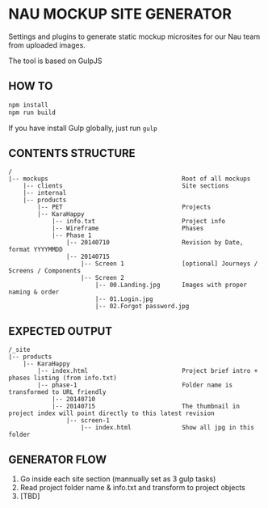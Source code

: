 NAU MOCKUP SITE GENERATOR
=========================

Settings and plugins to generate static mockup microsites for our Nau team from uploaded images.

The tool is based on GulpJS


HOW TO
------

```bash
npm install
npm run build
```

If you have install Gulp globally, just run `gulp`

CONTENTS STRUCTURE
------------------

    /
    |-- mockups                                     Root of all mockups
        |-- clients                                 Site sections
        |-- internal    
        |-- products
            |-- PET                                 Projects
            |-- KaraHappy
                |-- info.txt                        Project info
                |-- Wireframe                       Phases
                |-- Phase 1     
                    |-- 20140710                    Revision by Date, format YYYYMMDD
                    |-- 20140715
                        |-- Screen 1                [optional] Journeys / Screens / Components
                        |-- Screen 2
                            |-- 00.Landing.jpg      Images with proper naming & order
                            |-- 01.Login.jpg
                            |-- 02.Forgot password.jpg

EXPECTED OUTPUT
---------------

    /_site
    |-- products
        |-- KaraHappy
            |-- index.html                          Project brief intro + phases listing (from info.txt)
            |-- phase-1                             Folder name is transformed to URL friendly
                |-- 20140710
                |-- 20140715                        The thumbnail in project index will point directly to this latest revision
                    |-- screen-1
                        |-- index.html              Show all jpg in this folder



GENERATOR FLOW
--------------

1. Go inside each site section (mannually set as 3 gulp tasks)
2. Read project folder name & info.txt and transform to project objects
3. [TBD]